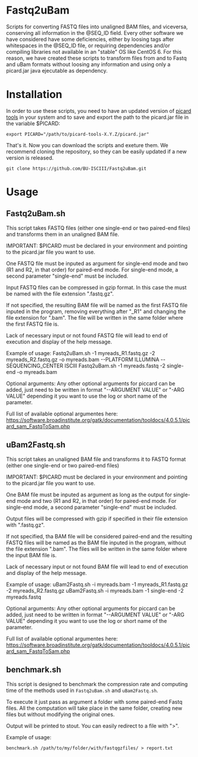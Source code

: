 # Fastq2uBam
Scripts for converting FASTQ files into unaligned BAM files, and viceversa, conserving all information in the @SEQ_ID field. Every other software we have considered have some deficiencies, either by loosing tags after whitespaces in the @SEQ_ID file, or requiring dependencies and/or compiling libraries not available in an "stable" OS like CentOS 6. For this reason, we have created these scripts to transform files from and to Fastq and uBam formats without loosing any information and using only a picard.jar java ejecutable as dependency.

# Installation
In order to use these scripts, you need to have an updated version of [picard tools](https://broadinstitute.github.io/picard/) in your system and to save and export the path to the picard.jar file in the variable $PICARD:
```
export PICARD="/path/to/picard-tools-X.Y.Z/picard.jar"
```

That's it. Now you can download the scripts and exeture them. We recommend cloning the repository, so they can be easily updated if a new version is released.
```
git clone https://github.com/BU-ISCIII/Fastq2uBam.git
```

# Usage

## Fastq2uBam.sh

This script takes FASTQ files (either one single-end or two paired-end files) and transforms them in an unaligned BAM file.
    
IMPORTANT: \$PICARD must be declared in your environment and pointing to the picard.jar file you want to use.
    
One FASTQ file must be inputed as argument for single-end mode and two (R1 and R2, in that order) for paired-end mode. For single-end mode, a second parameter "single-end" must be included.
    
Input FASTQ files can be compressed in gzip format. In this case the must be named with the file extension ".fastq.gz".
    
If not specified, the resulting BAM file will be named as the first FASTQ file inputed in the program, removing everything after "_R1" and changing the file extension for ".bam". The file will be written in the same folder where the first FASTQ file is.
    
Lack of necessary input or not found FASTQ file will lead to end of execution and display of the help message.
    
Example of usage:
    Fastq2uBam.sh -1 myreads_R1.fastq.gz -2 myreads_R2.fastq.gz -o myreads.bam --PLATFORM ILLUMINA --SEQUENCING_CENTER ISCIII
    Fastq2uBam.sh -1 myreads.fastq -2 single-end -o myreads.bam
    
Optional arguments: Any other optional arguments for piccard can be added, just need to be written in format
    "--ARGUMENT VALUE" or "-ARG VALUE"
depending it you want to use the log or short name of the parameter.
    
Full list of available optional argumentes here:
https://software.broadinstitute.org/gatk/documentation/tooldocs/4.0.5.1/picard_sam_FastqToSam.php

## uBam2Fastq.sh

This script takes an unaligned BAM file and transforms it to FASTQ format (either one single-end or two paired-end files)
    
IMPORTANT: \$PICARD must be declared in your environment and pointing to the picard.jar file you want to use.
    
One BAM file must be inputed as argument as long as the output for single-end mode and two (R1 and R2, in that order) for paired-end mode. For single-end mode, a second parameter "single-end" must be included.
    
Output files will be compressed with gzip if specified in their file extension with ".fastq.gz".
    
If not specified, tha BAM file will be considered paired-end and the resulting FASTQ files will be named as the BAM file inputed in the program, without the file extension ".bam". The files will be written in the same folder where the input BAM file is.
    
Lack of necessary input or not found BAM file will lead to end of execution and display of the help message.
    
Example of usage:
    uBam2Fastq.sh -i myreads.bam -1 myreads_R1.fastq.gz -2 myreads_R2.fastq.gz
    uBam2Fastq.sh -i myreads.bam -1 single-end -2 myreads.fastq
    
Optional arguments: Any other optional arguments for piccard can be added, just need to be written in format
    "--ARGUMENT VALUE" or "-ARG VALUE"
 depending it you want to use the log or short name of the parameter.
    
 Full list of available optional argumentes here:
 https://software.broadinstitute.org/gatk/documentation/tooldocs/4.0.5.1/picard_sam_FastqToSam.php

## benchmark.sh

This script is designed to benchmark the compression rate and computing time of the methods used in `Fastq2uBam.sh` and `uBam2Fastq.sh`.

To execute it just pass as argument a folder with some paired-end Fastq files. All the computation will take place in the same folder, creating new files but without modifying the original ones.

Output will be printed to stout. You can easily redirect to a file with ">".

Example of usage:
```
benchmark.sh /path/to/my/folder/with/fastqgzfiles/ > report.txt
```
